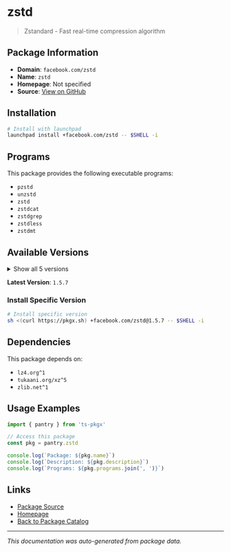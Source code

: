 # zstd

> Zstandard - Fast real-time compression algorithm

## Package Information

- **Domain**: `facebook.com/zstd`
- **Name**: `zstd`
- **Homepage**: Not specified
- **Source**: [View on GitHub](https://github.com/pkgxdev/pantry/tree/main/projects/facebook.com/zstd/package.yml)

## Installation

```bash
# Install with launchpad
launchpad install +facebook.com/zstd -- $SHELL -i
```

## Programs

This package provides the following executable programs:

- `pzstd`
- `unzstd`
- `zstd`
- `zstdcat`
- `zstdgrep`
- `zstdless`
- `zstdmt`

## Available Versions

<details>
<summary>Show all 5 versions</summary>

- `1.5.7`, `1.5.6`, `1.5.5`, `1.5.4`, `1.5.2`

</details>

**Latest Version**: `1.5.7`

### Install Specific Version

```bash
# Install specific version
sh <(curl https://pkgx.sh) +facebook.com/zstd@1.5.7 -- $SHELL -i
```

## Dependencies

This package depends on:

- `lz4.org^1`
- `tukaani.org/xz^5`
- `zlib.net^1`

## Usage Examples

```typescript
import { pantry } from 'ts-pkgx'

// Access this package
const pkg = pantry.zstd

console.log(`Package: ${pkg.name}`)
console.log(`Description: ${pkg.description}`)
console.log(`Programs: ${pkg.programs.join(', ')}`)
```

## Links

- [Package Source](https://github.com/pkgxdev/pantry/tree/main/projects/facebook.com/zstd/package.yml)
- [Homepage](#)
- [Back to Package Catalog](../package-catalog.md)

---

*This documentation was auto-generated from package data.*
